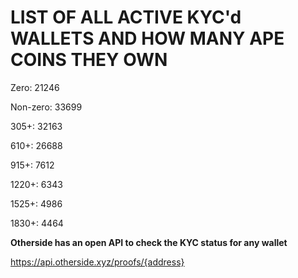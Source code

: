 # LIST OF ALL ACTIVE KYC'd WALLETS AND HOW MANY APE COINS THEY OWN

Zero: 21246

Non-zero: 33699

305+: 32163

610+: 26688

915+: 7612

1220+: 6343

1525+: 4986

1830+: 4464

**Otherside has an open API to check the KYC status for any wallet**

https://api.otherside.xyz/proofs/{address}